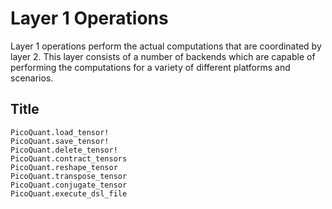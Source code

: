 # Layer 1 Operations

Layer 1 operations perform the actual computations that are coordinated by
layer 2. This layer consists of a number of backends which are capable of
performing the computations for a variety of different platforms and scenarios.

## Title

```@docs
PicoQuant.load_tensor!
PicoQuant.save_tensor!
PicoQuant.delete_tensor!
PicoQuant.contract_tensors
PicoQuant.reshape_tensor
PicoQuant.transpose_tensor
PicoQuant.conjugate_tensor
PicoQuant.execute_dsl_file
```
